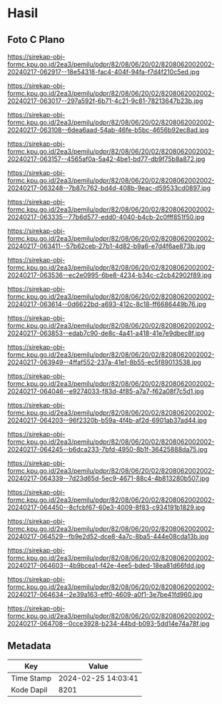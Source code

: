 # Hasil

## Foto C Plano

https://sirekap-obj-formc.kpu.go.id/2ea3/pemilu/pdpr/82/08/06/20/02/8208062002002-20240217-062917--18e54318-fac4-404f-94fa-f7d4f210c5ed.jpg

https://sirekap-obj-formc.kpu.go.id/2ea3/pemilu/pdpr/82/08/06/20/02/8208062002002-20240217-063017--297a592f-6b71-4c21-9c81-78213647b23b.jpg

https://sirekap-obj-formc.kpu.go.id/2ea3/pemilu/pdpr/82/08/06/20/02/8208062002002-20240217-063108--6dea6aad-54ab-46fe-b5bc-4656b92ec8ad.jpg

https://sirekap-obj-formc.kpu.go.id/2ea3/pemilu/pdpr/82/08/06/20/02/8208062002002-20240217-063157--4565af0a-5a42-4be1-bd77-db9f75b8a872.jpg

https://sirekap-obj-formc.kpu.go.id/2ea3/pemilu/pdpr/82/08/06/20/02/8208062002002-20240217-063248--7b87c762-bd4d-408b-9eac-d59533cd0897.jpg

https://sirekap-obj-formc.kpu.go.id/2ea3/pemilu/pdpr/82/08/06/20/02/8208062002002-20240217-063335--77b6d577-edd0-4040-b4cb-2c0fff851f50.jpg

https://sirekap-obj-formc.kpu.go.id/2ea3/pemilu/pdpr/82/08/06/20/02/8208062002002-20240217-063411--57b62ceb-27b1-4d82-b9a6-e7d4f6ae873b.jpg

https://sirekap-obj-formc.kpu.go.id/2ea3/pemilu/pdpr/82/08/06/20/02/8208062002002-20240217-063536--ec2e0995-6be8-4234-b34c-c2cb42902f89.jpg

https://sirekap-obj-formc.kpu.go.id/2ea3/pemilu/pdpr/82/08/06/20/02/8208062002002-20240217-063614--0d6622bd-a693-412c-8c18-ff6686449b76.jpg

https://sirekap-obj-formc.kpu.go.id/2ea3/pemilu/pdpr/82/08/06/20/02/8208062002002-20240217-063853--edab7c90-de8c-4a41-a418-41e7e9dbec8f.jpg

https://sirekap-obj-formc.kpu.go.id/2ea3/pemilu/pdpr/82/08/06/20/02/8208062002002-20240217-063949--4ffaf552-237a-41e1-8b55-ec5f89013538.jpg

https://sirekap-obj-formc.kpu.go.id/2ea3/pemilu/pdpr/82/08/06/20/02/8208062002002-20240217-064046--e9274033-f83d-4f85-a7a7-f62a08f7c5d1.jpg

https://sirekap-obj-formc.kpu.go.id/2ea3/pemilu/pdpr/82/08/06/20/02/8208062002002-20240217-064203--96f2320b-b59a-4f4b-af2d-6901ab37ad44.jpg

https://sirekap-obj-formc.kpu.go.id/2ea3/pemilu/pdpr/82/08/06/20/02/8208062002002-20240217-064245--b6dca233-7bfd-4950-8b1f-36425888da75.jpg

https://sirekap-obj-formc.kpu.go.id/2ea3/pemilu/pdpr/82/08/06/20/02/8208062002002-20240217-064339--7d23d65d-5ec9-4671-88c4-4b813280b507.jpg

https://sirekap-obj-formc.kpu.go.id/2ea3/pemilu/pdpr/82/08/06/20/02/8208062002002-20240217-064450--8cfcbf67-60e3-4009-8f83-c934191b1829.jpg

https://sirekap-obj-formc.kpu.go.id/2ea3/pemilu/pdpr/82/08/06/20/02/8208062002002-20240217-064529--fb9e2d52-dce8-4a7c-8ba5-444e08cda13b.jpg

https://sirekap-obj-formc.kpu.go.id/2ea3/pemilu/pdpr/82/08/06/20/02/8208062002002-20240217-064603--4b9bcea1-f42e-4ee5-bded-18ea81d66fdd.jpg

https://sirekap-obj-formc.kpu.go.id/2ea3/pemilu/pdpr/82/08/06/20/02/8208062002002-20240217-064634--2e39a163-eff0-4609-a0f1-3e7be41fd960.jpg

https://sirekap-obj-formc.kpu.go.id/2ea3/pemilu/pdpr/82/08/06/20/02/8208062002002-20240217-064708--0cce3928-b234-44bd-b093-5dd14e74a78f.jpg


## Metadata

| Key        | Value               |
| ---------- | ------------------- |
| Time Stamp | 2024-02-25 14:03:41 |
| Kode Dapil | 8201                |



